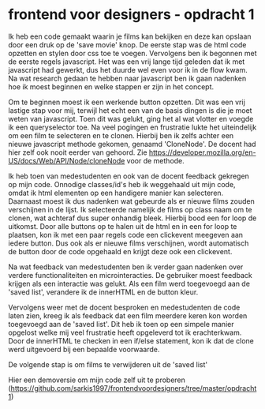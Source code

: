 # frontend voor designers - opdracht 1
Ik heb een code gemaakt waarin je films kan bekijken en deze kan opslaan door een druk op de 'save movie' knop.
De eerste stap was de html code opzetten en stylen door css toe te voegen.
Vervolgens ben ik begonnen met de eerste regels javascript.
Het was een vrij lange tijd geleden dat ik met javascript had gewerkt, dus het duurde wel even voor ik in de flow kwam.
Na wat research gedaan te hebben naar javascript ben ik gaan nadenken hoe ik moest beginnen en welke stappen er zijn in het concept. 

Om te beginnen moest ik een werkende button opzetten.
Dit was een vrij lastige stap voor mij, terwijl het echt een van de basis dingen is die je moet weten van javascript.
Toen dit was gelukt, ging het al wat vlotter en voegde ik een queryselector toe.
Na veel pogingen en frustratie lukte het uiteindelijk om een film te selecteren en te clonen.
Hierbij ben ik zelfs achter een nieuwe javascript methode gekomen, genaamd 'CloneNode'.
De docent had hier zelf ook nooit eerder van gehoord.
Zie https://developer.mozilla.org/en-US/docs/Web/API/Node/cloneNode voor de methode.

Ik heb toen van medestudenten en ook van de docent feedback gekregen op mijn code.
Onnodige classes/id's heb ik weggehaald uit mijn code, omdat ik html elementen op een handigere manier kan selecteren.
Daarnaast moest ik dus nadenken wat gebeurde als er nieuwe films zouden verschijnen in de lijst.
Ik selecteerde namelijk de films op class naam om te clonen, wat achteraf dus super onhandig bleek.
Hierbij bood een for loop de uitkomst.
Door alle buttons op te halen uit de html en in een for loop te plaatsen, kon ik met een paar regels code een clickevent meegeven aan iedere button. 
Dus ook als er nieuwe films verschijnen, wordt automatisch de button door de code opgehaald en krijgt deze ook een clickevent.

Na wat feedback van medestudenten ben ik verder gaan nadenken over verdere functionaliteiten en microinteracties.
De gebruiker moest feedback krijgen als een interactie was gelukt.
Als een film werd toegevoegd aan de 'saved list', verandere ik de innerHTML en de button kleur.

Vervolgens weer met de docent besproken en medestudenten de code laten zien, kreeg ik als feedback dat een film meerdere keren kon worden toegevoegd aan de 'saved list'.
Dit heb ik toen op een simpele manier opgelost welke mij veel frustratie heeft opgeleverd tot ik erachterkwam.
Door de innerHTML te checken in een if/else statement, kon ik dat de clone werd uitgevoerd bij een bepaalde voorwaarde.

De volgende stap is om films te verwijderen uit de 'saved list'




Hier een demoversie om mijn code zelf uit te proberen (https://github.com/sarkis1997/frontendvoordesigners/tree/master/opdracht1)